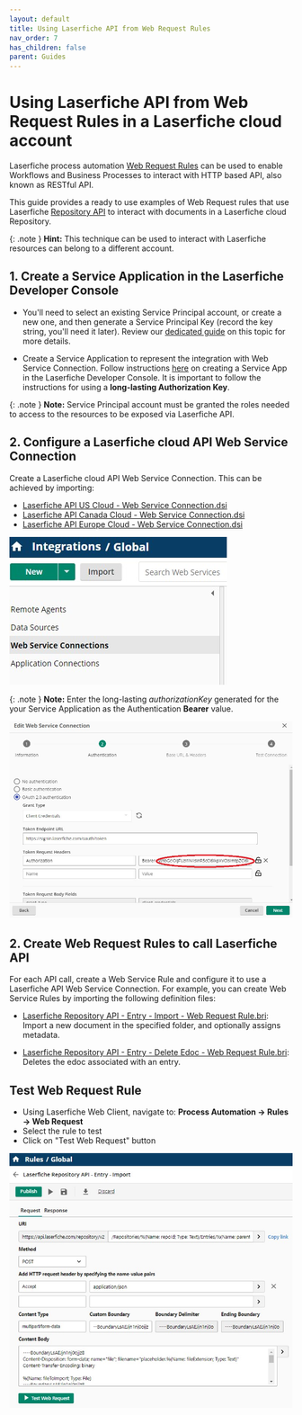 ```yaml
---
layout: default
title: Using Laserfiche API from Web Request Rules
nav_order: 7
has_children: false
parent: Guides
---
```


<!--© 2024 Laserfiche.
See LICENSE-DOCUMENTATION and LICENSE-CODE in the project root for license information.-->

# Using Laserfiche API from Web Request Rules in a Laserfiche cloud account

Laserfiche process automation [Web Request Rules](https://doc.laserfiche.com/laserfiche.documentation/en-us/Default.htm#../Subsystems/ProcessAutomation/Content/Resources/Rules/web-request-rule.htm?TocPath=Process%2520Automation%257CRules%257C_____10) can be used to enable Workflows and Business Processes to interact with HTTP based API, also known as RESTful API.

This guide provides a ready to use examples of Web Request rules that use Laserfiche [Repository API](../../api/guide_overview-of-the-laserfiche-api/) to interact with documents in a Laserfiche cloud Repository.

{: .note }
**Hint:** This technique can be used to interact with Laserfiche resources can belong to a different account.

## 1. Create a Service Application in the Laserfiche Developer Console

- You'll need to select an existing Service Principal account, or create a new one, and then generate a Service Principal Key (record the key string, you'll need it later). Review our [dedicated guide](./../../api/authentication/guide_service-principals/) on this topic for more details.

- Create a Service Application to represent the integration with Web Service Connection. Follow instructions [here](./../../api/authentication/guide_oauth-service/) on creating a Service App in the Laserfiche Developer Console. It is important to follow the instructions for using a **long-lasting Authorization Key**.

{: .note }
**Note:** Service Principal account must be granted the roles needed to access to the resources to be exposed via Laserfiche API.

## 2. Configure a Laserfiche cloud API Web Service Connection

Create a Laserfiche cloud API Web Service Connection. This can be achieved by importing:

- [Laserfiche API US Cloud - Web Service Connection.dsi](./assets/Laserfiche%20API%20US%20Cloud%20-%20Web%20Service%20Connection.dsi)
- [Laserfiche API Canada Cloud - Web Service Connection.dsi](./assets/Laserfiche%20API%20Canada%20Cloud%20-%20Web%20Service%20Connection.dsi)
- [Laserfiche API Europe Cloud - Web Service Connection.dsi](./assets/Laserfiche%20API%20Europe%20Cloud%20-%20Web%20Service%20Connection.dsi)

![Web Service Connections](./assets/Web%20Service%20Connections.jpg)

{: .note }
**Note:** Enter the long-lasting _authorizationKey_ generated for the your Service Application as the Authentication **Bearer** value.

![Laserfiche API US Cloud - Web Service Connection](./assets/Laserfiche%20API%20US%20Cloud%20-%20Web%20Service%20Connection.jpg)

## 2. Create Web Request Rules to call Laserfiche API

For each API call, create a Web Service Rule and configure it to use a Laserfiche API Web Service Connection.
For example, you can create Web Service Rules by importing the following definition files:

- [Laserfiche Repository API - Entry - Import - Web Request Rule.bri](./assets/Laserfiche%20Repository%20API%20-%20Entry%20-%20Import%20-%20Web%20Request%20Rule.bri): Import a new document in the specified folder, and optionally assigns metadata.

- [Laserfiche Repository API - Entry - Delete Edoc - Web Request Rule.bri](./assets/Laserfiche%20Repository%20API%20-%20Entry%20-%20Delete%20Edoc%20-%20Web%20Request%20Rule.bri): Deletes the edoc associated with an entry.

## Test Web Request Rule

- Using Laserfiche Web Client, navigate to: **Process Automation -> Rules -> Web Request**
- Select the rule to test
- Click on "Test Web Request" button

![Laserfiche Repository API - Entry - Import - Web Request Rule](./assets/Laserfiche%20Repository%20API%20-%20Entry%20-%20Import%20-%20Web%20Request%20Rule.jpg)
